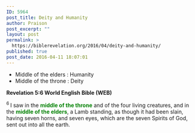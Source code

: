 ```yaml
---
ID: 5964
post_title: Deity and Humanity
author: Praison
post_excerpt: ""
layout: post
permalink: >
  https://biblerevelation.org/2016/04/deity-and-humanity/
published: true
post_date: 2016-04-11 18:07:01
---
```

<ul>
	<li>Middle of the elders : Humanity</li>
	<li>Middle of the throne : Deity</li>
</ul>
<p class="passage-display"><strong><span class="passage-display-bcv">Revelation 5:6
</span><span class="passage-display-version">World English Bible (WEB)</span></strong></p>
<span id="en-WEB-30787" class="text Rev-5-6"><sup class="versenum">6 </sup>I saw in the <span style="color: #008000;"><strong>middle of the throne</strong></span> and of the four living creatures, and in the <span style="color: #008000;"><strong>middle of the elders</strong></span>, a Lamb standing, as though it had been slain, having seven horns, and seven eyes, which are the seven Spirits of God, sent out into all the earth.</span>